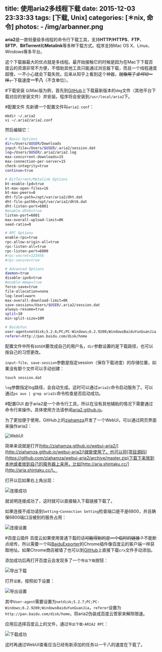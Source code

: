 title: 使用aria2多线程下载
date: 2015-12-03 23:33:33
tags: [下载, Unix]
categories: [＊nix, 命令]
photos: 
	- /img/arbanner.png
---
**aria2**是一款轻量级多线程的命令行下载工具，支持**HTTP/HTTPS**、**FTP**、**SFTP**、**BitTorrent**和**Metalink**等多种下载方式。程序支持Mac OS X、Linux、Windows等多平台。

这个下载器最大的优点就是多线程。最开始接触它的时候是因为在Mac下下载百度云的资源非常不方便，不借助其他工具只能通过浏览器下载，而且一个线程速度超慢，一不小心就会下载失败。后来从知乎上看到这个神器，~~就像用了*金坷垃*一样，~~下载速度**一千八**（不含单位）。

#下载安装
以Mac版为例，首先到[GitHub](https://github.com/tatsuhiro-t/aria2/releases)上下载最新版本的`dmg`文件（其他平台下载对应的安装文件）并安装。程序将会安装到`/usr/local/aria2`下。

#配置文件
先新建一个配置文件叫`aria2.conf`：

	mkdir ~/.aria2
	vi ~/.aria2/aria2.conf
	
然后编辑它：

```bash
# Basic Options
dir=/Users/$USER/Downloads
input-file=/Users/$USER/.aria2/session.dat
log=/Users/$USER/.aria2/aria2.log
max-concurrent-downloads=15
max-connection-per-server=15
check-integrity=true
continue=true

# BitTorrent/Metalink Options
bt-enable-lpd=true
bt-max-open-files=16
bt-max-peers=8
dht-file-path=/opt/var/aria2/dht.dat
dht-file-path6=/opt/var/aria2/dht6.dat
dht-listen-port=6801
#enable-dht6=true
listen-port=6801
max-overall-upload-limit=0K
seed-ratio=0

# RPC Options
enable-rpc=true
rpc-allow-origin-all=true
rpc-listen-all=true
rpc-listen-port=6800
#rpc-secret=123456
#rpc-secure=true

# Advanced Options
daemon=true
disable-ipv6=true
#enable-mmap=true
force-save=true
file-allocation=none
log-level=warn
max-overall-download-limit=0K
save-session=/Users/$USER/.aria2/session.dat
always-resume=true
split=10
min-split-size=10M

# BaiduYun
user-agent=netdisk;5.2.6;PC;PC-Windows;6.2.9200;WindowsBaiduYunGuanJia
referer=http://pan.baidu.com/disk/home
```
配置文件中所有`$USER`要改成自己的用户名，`dir`参数设置的是下载路径，也可以按自己的习惯更改。

`input-file`、`save-session`参数是指定session（保存下载进度）的存储位置，如果没有那个文件可以手动创建：

	touch session.dat

`log`参数指定log路径，会自动生成。这时可以通过`aria2c`命令启动服务了。可以通过`ps aux | grep aria2c`命令检查是否启动成功。

#配置GUI
由于aria2是一个命令行工具，所以在没有其他辅助的情况下需要通过命令行来操作。具体使用方法请参阅[aria2.github.io](https://aria2.github.io/)。

为了更加便于使用，GitHub上的[ziahamza](https://github.com/ziahamza)开发了一个WebUI，可以通过网页界面来操作aria2：

![WebUI](/img/arui.png)	

简单来说就是打开[http://ziahamza.github.io/webui-aria2/](http://ziahamza.github.io/webui-aria2/)就能使用了。也可以将[项目源码](https://github.com/ziahamza/webui-aria2/archive/master.zip)下载下来放到本地或者放到自己的服务器上来用，比如[http://aria.shintaku.cc/](http://aria.shintaku.cc/)。

打开以后如果右上角出现：

![连接成功](/img/arsuccess.png)	
	
就说明连接成功了，这时就可以直接输入下载链接下载了。

如果连接不成功请到`Setting`-`Connection Setting`检查端口是不是6800，并且确保6800端口没被别的服务占用：

![连接设置](/img/arsetting.png)	

#百度云插件
百度云如果使用普通下载的话~~可能得到的是一个临时的链接？~~不能断点续传，所以需要一个叫[BaiduExporter](https://chrome.google.com/webstore/detail/baiduexporter/mjaenbjdjmgolhoafkohbhhbaiedbkno)的Chrome插件像百度云的客户端一样获取地址。如果Chrome商店被墙了也可以到[GitHub](https://github.com/acgotaku/BaiduExporter/releases)上直接下载`crx`文件手动添加。

添加成功后再打开百度云会发现多了一个`导出下载`按钮：

![导出下载](/img/arbaiduyun.png)	

打开`设置`，按照如下设置：

![导出设置](/img/aryunsetting.png)

其中`User-agent`需要设置为`netdisk;5.2.7;PC;PC-Windows;6.2.9200;WindowsBaiduYunGuanJia`，`referer`设置为`http://pan.baidu.com/disk/home`，将aria2伪装成百度云管家来解除限速。

应用后选择百度云上的文件，通过`导出下载`-`ARIA2 RPC`：

![下载成功](/img/ardownload.png)

这时再通过WebUI查看应当已经有新添加的任务以一千八的速度在下载了。